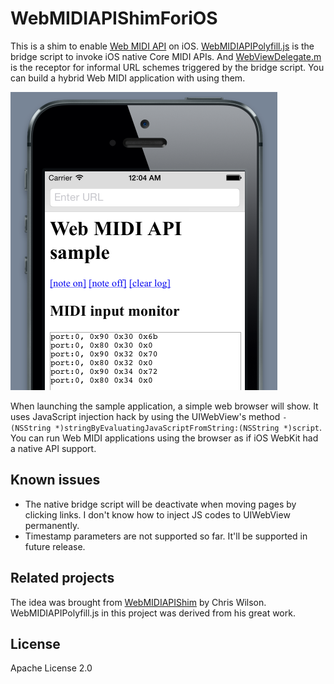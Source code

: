 WebMIDIAPIShimForiOS
====================
This is a shim to enable [Web MIDI API](http://www.w3.org/TR/webmidi/) on iOS. [WebMIDIAPIPolyfill.js](WebMIDIAPIPolyfill/WebMIDIAPIPolyfill.js) is the bridge script to invoke iOS native Core MIDI APIs. And [WebViewDelegate.m](WebMIDIAPIPolyfill/WebViewDelegate.m) is the receptor for informal URL schemes triggered by the bridge script. You can build a hybrid Web MIDI application with using them.

![sample screen](images/sample_screen.png)

When launching the sample application, a simple web browser will show. It uses JavaScript injection hack by using the UIWebView's method `-(NSString *)stringByEvaluatingJavaScriptFromString:(NSString *)script`. You can run Web MIDI applications using the browser as if iOS WebKit had a native API support.

Known issues
--------------------
* The native bridge script will be deactivate when moving pages by clicking links. I don't know how to inject JS codes to UIWebView permanently.
* Timestamp parameters are not supported so far. It'll be supported in future release.

Related projects
--------------------
The idea was brought from [WebMIDIAPIShim](https://github.com/cwilso/WebMIDIAPIShim) by Chris Wilson. WebMIDIAPIPolyfill.js in this project was derived from his great work.

License
--------------------
Apache License 2.0
